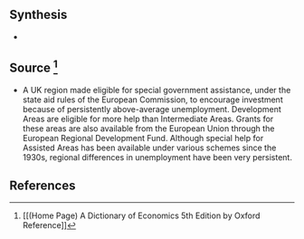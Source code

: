 ## Synthesis
- 
## Source [^1]
- A UK region made eligible for special government assistance, under the state aid rules of the European Commission, to encourage investment because of persistently above-average unemployment. Development Areas are eligible for more help than Intermediate Areas. Grants for these areas are also available from the European Union through the European Regional Development Fund. Although special help for Assisted Areas has been available under various schemes since the 1930s, regional differences in unemployment have been very persistent.
## References

[^1]: [[(Home Page) A Dictionary of Economics 5th Edition by Oxford Reference]]